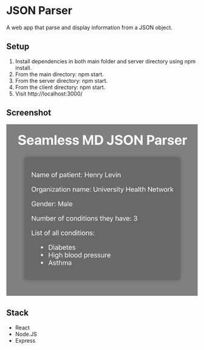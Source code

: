 # JSON Parser

A web app that parse and display information from a JSON object.

## Setup

1. Install dependencies in both main folder and server directory using npm install.
2. From the main directory: npm start.
3. From the server directory: npm start.
4. From the client directory: npm start.
5. Visit http://localhost:3000/

## Screenshot
![screenshot](docs/json-parser-example.png)

## Stack
  * React
  * Node.JS
  * Express